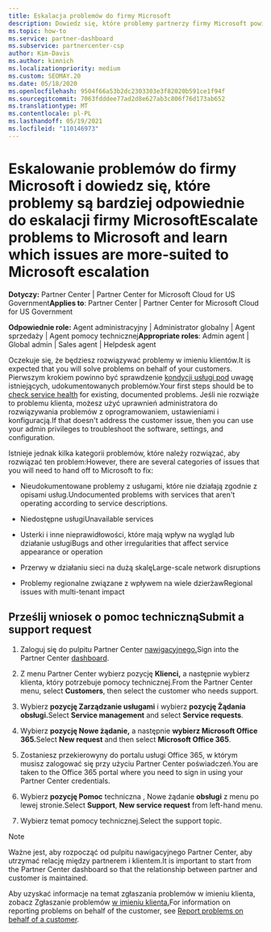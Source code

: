 ```yaml
---
title: Eskalacja problemów do firmy Microsoft
description: Dowiedz się, które problemy partnerzy firmy Microsoft powinni rozwiązać samodzielnie dla swoich klientów oraz jakie problemy mogą być konieczne do eskalacji do firmy Microsoft.
ms.topic: how-to
ms.service: partner-dashboard
ms.subservice: partnercenter-csp
author: Kim-Davis
ms.author: kimnich
ms.localizationpriority: medium
ms.custom: SEOMAY.20
ms.date: 05/18/2020
ms.openlocfilehash: 9504f66a53b2dc2303303e3f82020b591ce1f94f
ms.sourcegitcommit: 7063fdddee77ad2d8e627ab3c806f76d173ab652
ms.translationtype: MT
ms.contentlocale: pl-PL
ms.lasthandoff: 05/19/2021
ms.locfileid: "110146973"
---
```

# <a name="escalate-problems-to-microsoft-and-learn-which-issues-are-more-suited-to-microsoft-escalation"></a><span data-ttu-id="469f0-103">Eskalowanie problemów do firmy Microsoft i dowiedz się, które problemy są bardziej odpowiednie do eskalacji firmy Microsoft</span><span class="sxs-lookup"><span data-stu-id="469f0-103">Escalate problems to Microsoft and learn which issues are more-suited to Microsoft escalation</span></span>  

<span data-ttu-id="469f0-104">**Dotyczy:** Partner Center | Partner Center for Microsoft Cloud for US Government</span><span class="sxs-lookup"><span data-stu-id="469f0-104">**Applies to**: Partner Center | Partner Center for Microsoft Cloud for US Government</span></span>

<span data-ttu-id="469f0-105">**Odpowiednie role:** Agent administracyjny | Administrator globalny | Agent sprzedaży | Agent pomocy technicznej</span><span class="sxs-lookup"><span data-stu-id="469f0-105">**Appropriate roles**: Admin agent | Global admin | Sales agent | Helpdesk agent</span></span>

<span data-ttu-id="469f0-106">Oczekuje się, że będziesz rozwiązywać problemy w imieniu klientów.</span><span class="sxs-lookup"><span data-stu-id="469f0-106">It is expected that you will solve problems on behalf of your customers.</span></span> <span data-ttu-id="469f0-107">Pierwszym krokiem powinno być sprawdzenie [kondycji usługi pod](check-service-health.md) uwagę istniejących, udokumentowanych problemów.</span><span class="sxs-lookup"><span data-stu-id="469f0-107">Your first steps should be to [check service health](check-service-health.md) for existing, documented problems.</span></span> <span data-ttu-id="469f0-108">Jeśli nie rozwiąże to problemu klienta, możesz użyć uprawnień administratora do rozwiązywania problemów z oprogramowaniem, ustawieniami i konfiguracją.</span><span class="sxs-lookup"><span data-stu-id="469f0-108">If that doesn't address the customer issue, then you can use your admin privileges to troubleshoot the software, settings, and configuration.</span></span>

<span data-ttu-id="469f0-109">Istnieje jednak kilka kategorii problemów, które należy rozwiązać, aby rozwiązać ten problem:</span><span class="sxs-lookup"><span data-stu-id="469f0-109">However, there are several categories of issues that you will need to hand off to Microsoft to fix:</span></span>

- <span data-ttu-id="469f0-110">Nieudokumentowane problemy z usługami, które nie działają zgodnie z opisami usług.</span><span class="sxs-lookup"><span data-stu-id="469f0-110">Undocumented problems with services that aren't operating according to service descriptions.</span></span>

- <span data-ttu-id="469f0-111">Niedostępne usługi</span><span class="sxs-lookup"><span data-stu-id="469f0-111">Unavailable services</span></span>

- <span data-ttu-id="469f0-112">Usterki i inne nieprawidłowości, które mają wpływ na wygląd lub działanie usługi</span><span class="sxs-lookup"><span data-stu-id="469f0-112">Bugs and other irregularities that affect service appearance or operation</span></span>

- <span data-ttu-id="469f0-113">Przerwy w działaniu sieci na dużą skalę</span><span class="sxs-lookup"><span data-stu-id="469f0-113">Large-scale network disruptions</span></span>

- <span data-ttu-id="469f0-114">Problemy regionalne związane z wpływem na wiele dzierżaw</span><span class="sxs-lookup"><span data-stu-id="469f0-114">Regional issues with multi-tenant impact</span></span>

## <a name="submit-a-support-request"></a><span data-ttu-id="469f0-115">Prześlij wniosek o pomoc techniczną</span><span class="sxs-lookup"><span data-stu-id="469f0-115">Submit a support request</span></span>

1. <span data-ttu-id="469f0-116">Zaloguj się do pulpitu Partner Center [nawigacyjnego.](https://partner.microsoft.com/dashboard)</span><span class="sxs-lookup"><span data-stu-id="469f0-116">Sign into the Partner Center [dashboard](https://partner.microsoft.com/dashboard).</span></span>

2. <span data-ttu-id="469f0-117">Z menu Partner Center wybierz pozycję **Klienci,** a następnie wybierz klienta, który potrzebuje pomocy technicznej.</span><span class="sxs-lookup"><span data-stu-id="469f0-117">From the Partner Center menu, select **Customers**, then select the customer who needs support.</span></span>

3. <span data-ttu-id="469f0-118">Wybierz **pozycję Zarządzanie usługami** i wybierz **pozycję Żądania obsługi.**</span><span class="sxs-lookup"><span data-stu-id="469f0-118">Select **Service management** and select **Service requests**.</span></span>

4. <span data-ttu-id="469f0-119">Wybierz **pozycję Nowe żądanie,** a następnie **wybierz Microsoft Office 365.**</span><span class="sxs-lookup"><span data-stu-id="469f0-119">Select **New request** and then select **Microsoft Office 365**.</span></span>

5. <span data-ttu-id="469f0-120">Zostaniesz przekierowyny do portalu usługi Office 365, w którym musisz zalogować się przy użyciu Partner Center poświadczeń.</span><span class="sxs-lookup"><span data-stu-id="469f0-120">You are taken to the Office 365 portal where you need to sign in using your Partner Center credentials.</span></span>

6. <span data-ttu-id="469f0-121">Wybierz **pozycję Pomoc** techniczna , Nowe żądanie **obsługi** z menu po lewej stronie.</span><span class="sxs-lookup"><span data-stu-id="469f0-121">Select **Support**, **New service request** from left-hand menu.</span></span>

7. <span data-ttu-id="469f0-122">Wybierz temat pomocy technicznej.</span><span class="sxs-lookup"><span data-stu-id="469f0-122">Select the support topic.</span></span>

>[!NOTE]
><span data-ttu-id="469f0-123">Ważne jest, aby rozpocząć od pulpitu nawigacyjnego Partner Center, aby utrzymać relację między partnerem i klientem.</span><span class="sxs-lookup"><span data-stu-id="469f0-123">It is important to start from the Partner Center dashboard so that the relationship between partner and customer is maintained.</span></span> 

<span data-ttu-id="469f0-124">Aby uzyskać informacje na temat zgłaszania problemów w imieniu klienta, zobacz Zgłaszanie problemów [w imieniu klienta.](report-problems-on-behalf-of-a-customer.md)</span><span class="sxs-lookup"><span data-stu-id="469f0-124">For information on reporting problems on behalf of the customer, see [Report problems on behalf of a customer](report-problems-on-behalf-of-a-customer.md).</span></span>

